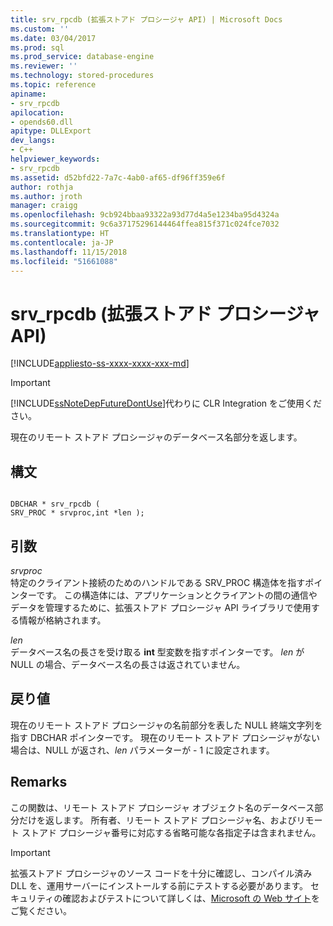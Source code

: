```yaml
---
title: srv_rpcdb (拡張ストアド プロシージャ API) | Microsoft Docs
ms.custom: ''
ms.date: 03/04/2017
ms.prod: sql
ms.prod_service: database-engine
ms.reviewer: ''
ms.technology: stored-procedures
ms.topic: reference
apiname:
- srv_rpcdb
apilocation:
- opends60.dll
apitype: DLLExport
dev_langs:
- C++
helpviewer_keywords:
- srv_rpcdb
ms.assetid: d52bfd22-7a7c-4ab0-af65-df96ff359e6f
author: rothja
ms.author: jroth
manager: craigg
ms.openlocfilehash: 9cb924bbaa93322a93d77d4a5e1234ba95d4324a
ms.sourcegitcommit: 9c6a37175296144464ffea815f371c024fce7032
ms.translationtype: HT
ms.contentlocale: ja-JP
ms.lasthandoff: 11/15/2018
ms.locfileid: "51661088"
---
```

# <a name="srvrpcdb-extended-stored-procedure-api"></a>srv_rpcdb (拡張ストアド プロシージャ API)
[!INCLUDE[appliesto-ss-xxxx-xxxx-xxx-md](../../includes/appliesto-ss-xxxx-xxxx-xxx-md.md)]
    
> [!IMPORTANT]  
>  [!INCLUDE[ssNoteDepFutureDontUse](../../includes/ssnotedepfuturedontuse-md.md)]代わりに CLR Integration をご使用ください。  
  
 現在のリモート ストアド プロシージャのデータベース名部分を返します。  
  
## <a name="syntax"></a>構文  
  
```  
  
DBCHAR * srv_rpcdb (  
SRV_PROC * srvproc,int *len );  
```  
  
## <a name="arguments"></a>引数  
 *srvproc*  
 特定のクライアント接続のためのハンドルである SRV_PROC 構造体を指すポインターです。 この構造体には、アプリケーションとクライアントの間の通信やデータを管理するために、拡張ストアド プロシージャ API ライブラリで使用する情報が格納されます。  
  
 *len*  
 データベース名の長さを受け取る **int** 型変数を指すポインターです。 *len* が NULL の場合、データベース名の長さは返されていません。  
  
## <a name="returns"></a>戻り値  
 現在のリモート ストアド プロシージャの名前部分を表した NULL 終端文字列を指す DBCHAR ポインターです。 現在のリモート ストアド プロシージャがない場合は、NULL が返され、*len* パラメーターが - 1 に設定されます。  
  
## <a name="remarks"></a>Remarks  
 この関数は、リモート ストアド プロシージャ オブジェクト名のデータベース部分だけを返します。 所有者、リモート ストアド プロシージャ名、およびリモート ストアド プロシージャ番号に対応する省略可能な各指定子は含まれません。  
  
> [!IMPORTANT]  
>  拡張ストアド プロシージャのソース コードを十分に確認し、コンパイル済み DLL を、運用サーバーにインストールする前にテストする必要があります。 セキュリティの確認およびテストについて詳しくは、[Microsoft の Web サイト](https://go.microsoft.com/fwlink/?LinkID=54761&amp;clcid=0x409https://msdn.microsoft.com/security/)をご覧ください。  
  
  
